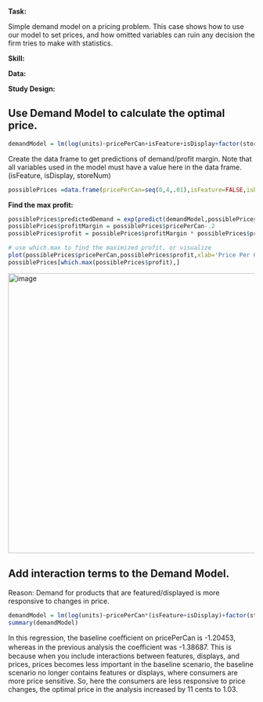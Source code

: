 **Task:**

Simple demand model on a pricing problem. This case shows how to use our model to set prices, and how omitted variables can ruin any decision the firm tries to make with statistics.

**Skill:**


**Data:**


**Study Design:**

## Use Demand Model to calculate the optimal price. 
```r
demandModel = lm(log(units)~pricePerCan+isFeature+isDisplay+factor(storeNum),data=caseData)
```

Create the data frame to get predictions of demand/profit margin. Note that all variables used in the model must have a value here in the data frame. (isFeature, isDisplay, storeNum)

```r
possiblePrices =data.frame(pricePerCan=seq(0,4,.01),isFeature=FALSE,isDisplay=FALSE,storeNum=3)
```

**Find the max profit:**

```r
possiblePrices$predictedDemand = exp(predict(demandModel,possiblePrices))
possiblePrices$profitMargin = possiblePrices$pricePerCan-.2
possiblePrices$profit = possiblePrices$profitMargin * possiblePrices$predictedDemand

# use which.max to find the maximized profit, or visualize
plot(possiblePrices$pricePerCan,possiblePrices$profit,xlab='Price Per Can',ylab='Expected Profit',type='l')
possiblePrices[which.max(possiblePrices$profit),]
```
<img width="571" alt="image" src="https://github.com/user-attachments/assets/38e0b59b-33be-43f3-b422-67c2f1693105" />


## Add interaction terms to the Demand Model. 
Reason: Demand for products that are featured/displayed is more responsive to changes in price. 
```r
demandModel = lm(log(units)~pricePerCan*(isFeature+isDisplay)+factor(storeNum),data=caseData)
summary(demandModel)
```
In this regression, the baseline coeﬃcient on pricePerCan is -1.20453, whereas in the previous analysis the coeﬃcient was -1.38687. This is because when you include interactions between features, displays, and prices, prices becomes less important in the baseline scenario, the baseline scenario no longer contains features or displays, where consumers are more price sensitive. So, here the consumers are less responsive to price changes, the optimal price in the analysis increased by 11 cents to 1.03.



